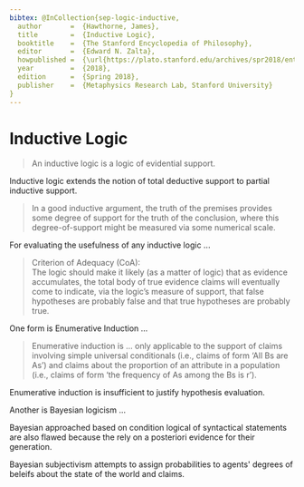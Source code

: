 ```yaml
---
bibtex: @InCollection{sep-logic-inductive,
  author       =  {Hawthorne, James},
  title        =  {Inductive Logic},
  booktitle    =  {The Stanford Encyclopedia of Philosophy},
  editor       =  {Edward N. Zalta},
  howpublished =  {\url{https://plato.stanford.edu/archives/spr2018/entries/logic-inductive/}},
  year         =  {2018},
  edition      =  {Spring 2018},
  publisher    =  {Metaphysics Research Lab, Stanford University}
}
---
```


# Inductive Logic

> An inductive logic is a logic of evidential support.

Inductive logic extends the notion of total deductive support to partial inductive support.

> In a good inductive argument, the truth of the premises provides some degree of support for the truth of the conclusion, where this degree-of-support might be measured via some numerical scale.

For evaluating the usefulness of any inductive logic ...

> Criterion of Adequacy (CoA):  
> The logic should make it likely (as a matter of logic) that as evidence accumulates, the total body of true evidence claims will eventually come to indicate, via the logic’s measure of support, that false hypotheses are probably false and that true hypotheses are probably true.

One form is Enumerative Induction ...

> Enumerative induction is ... only applicable to the support of claims involving simple universal conditionals (i.e., claims of form ‘All Bs are As’) and claims about the proportion of an attribute in a population (i.e., claims of form ‘the frequency of As among the Bs is r’). 

Enumerative induction is insufficient to justify hypothesis evaluation.

Another is Bayesian logicism ...

Bayesian approached based on condition logical of syntactical statements are also flawed because the rely on a posteriori evidence for their generation.

Bayesian subjectivism attempts to assign probabilities to agents' degrees of beleifs about the state of the world and claims.